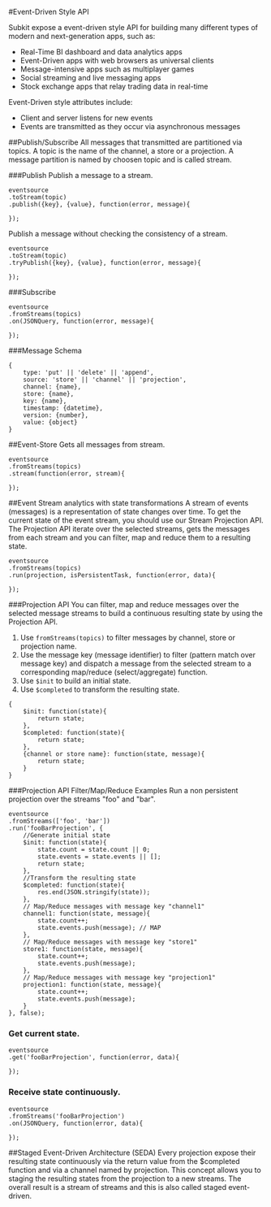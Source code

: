 #Event-Driven Style API

Subkit expose a event-driven style API for building many different types of modern and next-generation apps, such as:

* Real-Time BI dashboard and data analytics apps
* Event-Driven apps with web browsers as universal clients
* Message-intensive apps such as multiplayer games
* Social streaming and live messaging apps
* Stock exchange apps that relay trading data in real-time

Event-Driven style attributes include:

* Client and server listens for new events
* Events are transmitted as they occur via asynchronous messages 

##Publish/Subscribe
All messages that transmitted are partitioned via topics. A topic is the name of the channel, a store or a projection. A message partition is named by choosen topic and is called stream.

###Publish
Publish a message to a stream.
```
eventsource
.toStream(topic)
.publish({key}, {value}, function(error, message){
	
});
```

Publish a message without checking the consistency of a stream.
```
eventsource
.toStream(topic)
.tryPublish({key}, {value}, function(error, message){
	
});
```

###Subscribe
```
eventsource
.fromStreams(topics)
.on(JSONQuery, function(error, message){
	
});
```

###Message Schema
```
{
	type: 'put' || 'delete' || 'append',
	source: 'store' || 'channel' || 'projection',
	channel: {name},
	store: {name},
	key: {name},
	timestamp: {datetime},
	version: {number},
	value: {object}
}
```

##Event-Store
Gets all messages from stream.
```
eventsource
.fromStreams(topics)
.stream(function(error, stream){
	
});
```

##Event Stream analytics with state transformations
A stream of events (messages) is a representation of state changes over time. To get the current state of the event stream, you should use our Stream Projection API. The Projection API iterate over the selected streams, gets the messages from each stream and you can filter, map and reduce them to a resulting state. 

```
eventsource
.fromStreams(topics)
.run(projection, isPersistentTask, function(error, data){
	
});

```

###Projection API
You can filter, map and reduce messages over the selected message streams to build a continuous resulting state by using the Projection API.  

1. Use `fromStreams(topics)` to filter messages by channel, store or projection name.  
2. Use the message key (message identifier) to filter (pattern match over message key) and dispatch a message from the selected stream to a corresponding map/reduce (select/aggregate) function.  
3. Use `$init` to build an initial state.  
4. Use `$completed` to transform the resulting state.  

```
{
	$init: function(state){
		return state;
	},
	$completed: function(state){
		return state;
	},
	{channel or store name}: function(state, message){
		return state;
	}
}
```

###Projection API Filter/Map/Reduce Examples
Run a non persistent projection over the streams "foo" and "bar". 
```
eventsource
.fromStreams(['foo', 'bar'])
.run('fooBarProjection', {
	//Generate initial state
	$init: function(state){
		state.count = state.count || 0;
		state.events = state.events || [];
		return state;
	},
	//Transform the resulting state 
	$completed: function(state){
		res.end(JSON.stringify(state));
	},
	// Map/Reduce messages with message key "channel1"
	channel1: function(state, message){
		state.count++; 
		state.events.push(message); // MAP
	},
	// Map/Reduce messages with message key "store1"
	store1: function(state, message){
		state.count++;
		state.events.push(message);
	},
	// Map/Reduce messages with message key "projection1"
	projection1: function(state, message){
		state.count++;
		state.events.push(message);
	}
}, false);
```

### Get current state.
```
eventsource
.get('fooBarProjection', function(error, data){
	
});
```
### Receive state continuously.
```
eventsource
.fromStreams('fooBarProjection')
.on(JSONQuery, function(error, data){
	
});
```

##Staged Event-Driven Architecture (SEDA)
Every projection expose their resulting state continuously via the return value from the $completed function and via a channel named by projection. This concept allows you to staging the resulting states from the projection to a new streams. The overall result is a stream of streams and this is also called staged event-driven.